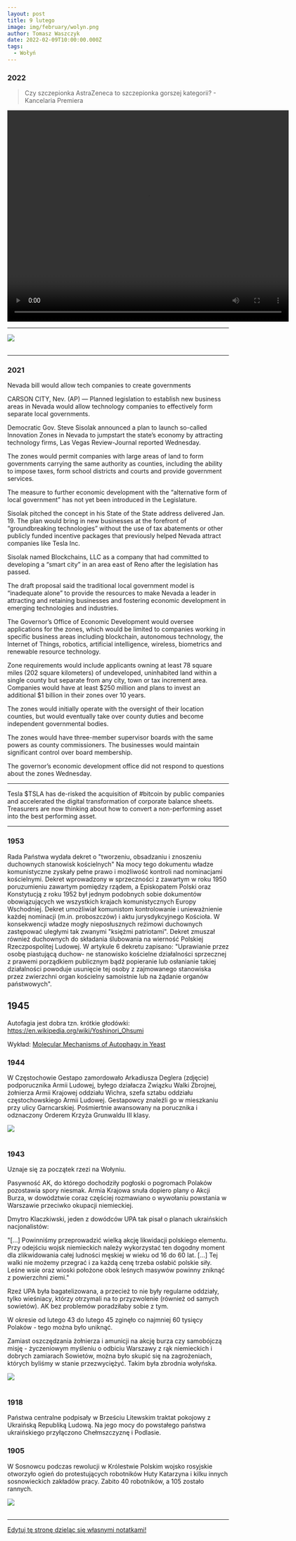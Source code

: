 ```yaml
---
layout: post
title: 9 lutego
image: img/february/wolyn.png
author: Tomasz Waszczyk
date: 2022-02-09T10:00:00.000Z
tags:
  - Wołyń
---
```


### 2022

> Czy szczepionka AstraZeneca to szczepionka gorszej kategorii? - Kancelaria Premiera

<video width="640" height="480" controls>
<source src="./movies/february/astra.mp4" type="video/mp4">
Your browser does not support the video tag.
</video>

---

<img src="./img/february/us_treasury.jpeg"><br><br>

---

### 2021

Nevada bill would allow tech companies to create governments

CARSON CITY, Nev. (AP) — Planned legislation to establish new business areas in Nevada would allow technology companies to effectively form separate local governments.

Democratic Gov. Steve Sisolak announced a plan to launch so-called Innovation Zones in Nevada to jumpstart the state’s economy by attracting technology firms, Las Vegas Review-Journal reported Wednesday.

The zones would permit companies with large areas of land to form governments carrying the same authority as counties, including the ability to impose taxes, form school districts and courts and provide government services.

The measure to further economic development with the “alternative form of local government” has not yet been introduced in the Legislature.

Sisolak pitched the concept in his State of the State address delivered Jan. 19. The plan would bring in new businesses at the forefront of “groundbreaking technologies” without the use of tax abatements or other publicly funded incentive packages that previously helped Nevada attract companies like Tesla Inc.

Sisolak named Blockchains, LLC as a company that had committed to developing a “smart city” in an area east of Reno after the legislation has passed.

The draft proposal said the traditional local government model is “inadequate alone” to provide the resources to make Nevada a leader in attracting and retaining businesses and fostering economic development in emerging technologies and industries.

The Governor’s Office of Economic Development would oversee applications for the zones, which would be limited to companies working in specific business areas including blockchain, autonomous technology, the Internet of Things, robotics, artificial intelligence, wireless, biometrics and renewable resource technology.

Zone requirements would include applicants owning at least 78 square miles (202 square kilometers) of undeveloped, uninhabited land within a single county but separate from any city, town or tax increment area. Companies would have at least $250 million and plans to invest an additional $1 billion in their zones over 10 years.

The zones would initially operate with the oversight of their location counties, but would eventually take over county duties and become independent governmental bodies.

The zones would have three-member supervisor boards with the same powers as county commissioners. The businesses would maintain significant control over board membership.

The governor’s economic development office did not respond to questions about the zones Wednesday.

---

Tesla $TSLA has de-risked the acquisition of #bitcoin by public companies and accelerated the digital transformation of corporate balance sheets. Treasurers are now thinking about how to convert a non-performing asset into the best performing asset.

---

### 1953

Rada Państwa wydała dekret o "tworzeniu, obsadzaniu i znoszeniu duchownych stanowisk kościelnych"
Na mocy tego dokumentu władze komunistyczne zyskały pełne prawo i możliwość kontroli nad nominacjami kościelnymi. Dekret wprowadzony w sprzeczności z zawartym w roku 1950 poruzumieniu zawartym pomiędzy rządem, a Episkopatem Polski oraz Konstytucją z roku 1952 był jednym podobnych sobie dokumentów obowiązujących we wszystkich krajach komunistycznych Europy Wschodniej.
Dekret umożliwiał komunistom kontrolowanie i unieważnienie każdej nominacji (m.in. proboszczów) i aktu jurysdykcyjnego Kościoła. W konsekwencji władze mogły nieposłusznych reżimowi duchownych zastępować uległymi tak zwanymi "księżmi patriotami".
Dekret zmuszał również duchownych do składania ślubowania na wierność Polskiej Rzeczpospolitej Ludowej.
W artykule 6 dekretu zapisano:
"Uprawianie przez osobę piastującą duchow-
ne stanowisko kościelne działalności sprzecznej z prawemi porządkiem publicznym bądź popieranie lub osłanianie takiej działalności powoduje usunięcie tej osoby z zajmowanego stanowiska przez zwierzchni organ kościelny samoistnie lub na żądanie organów państwowych".

## 1945

Autofagia jest dobra tzn. krótkie głodówki: <https://en.wikipedia.org/wiki/Yoshinori_Ohsumi>

Wykład: <a href="https://github.com/TomaszWaszczyk/historia.waszczyk.com/blob/master/src/content/documents/february/ohsumi-lecture.pdf" target="_blank">Molecular Mechanisms of Autophagy in Yeast</a>

### 1944

W Częstochowie Gestapo zamordowało Arkadiusza Deglera (zdjęcie) podporucznika Armii Ludowej, byłego działacza Związku Walki Zbrojnej, żołnierza Armii Krajowej oddziału Wichra, szefa sztabu oddziału częstochowskiego Armii Ludowej.
Gestapowcy znaleźli go w mieszkaniu przy ulicy Garncarskiej. Pośmiertnie awansowany na porucznika i odznaczony Orderem Krzyża Grunwaldu III klasy.

<img src="./img/february/deglera.jpg"/><br><br>

### 1943

Uznaje się za początek rzezi na Wołyniu.

Pasywność AK, do którego dochodziły pogłoski o pogromach Polaków pozostawia spory niesmak. Armia Krajowa snuła dopiero plany o Akcji Burza, w dowództwie coraz częściej rozmawiano o wywołaniu powstania w Warszawie przeciwko okupacji niemieckiej.

Dmytro Klaczkiwski, jeden z dowódców UPA tak pisał o planach ukraińskich nacjonalistów:

"[...] Powinniśmy przeprowadzić wielką akcję likwidacji polskiego elementu. Przy odejściu wojsk niemieckich należy wykorzystać ten dogodny moment dla zlikwidowania całej ludności męskiej w wieku od 16 do 60 lat. [...] Tej walki nie możemy przegrać i za każdą cenę trzeba osłabić polskie siły. Leśne wsie oraz wioski położone obok leśnych masywów powinny zniknąć z powierzchni ziemi."

Rzeź UPA była bagatelizowana, a przecież to nie były regularne oddziały, tylko wieśniacy, którzy otrzymali na to przyzwolenie (również od samych sowietów). AK bez problemów poradziłaby sobie z tym.

W okresie od lutego 43 do lutego 45 zginęło co najmniej 60 tysięcy Polaków - tego można było uniknąć.

Zamiast oszczędzania żołnierza i amunicji na akcję burza czy samobójczą misję - życzeniowym myśleniu o odbiciu Warszawy z rąk niemieckich i dobrych zamiarach Sowietów, można było skupić się na zagrożeniach, których byliśmy w stanie przezwyciężyć. Takim była zbrodnia wołyńska.

<img src="./img/february/wolyn.png"/><br><br>

### 1918

Państwa centralne podpisały w Brześciu Litewskim traktat pokojowy z Ukraińską Republiką Ludową. Na jego mocy do powstałego państwa ukraińskiego przyłączono Chełmszczyznę i Podlasie.

### 1905

W Sosnowcu podczas rewolucji w Królestwie Polskim wojsko rosyjskie otworzyło ogień do protestujących robotników Huty Katarzyna i kilku innych sosnowieckich zakładów pracy. Zabito 40 robotników, a 105 zostało rannych.

<img src="./img/february/sosnowiec.jpg"/><br><br>

---

<a href="https://github.com/TomaszWaszczyk/historia.waszczyk.com/edit/master/src/content/february-9.md" target="_blank">Edytuj tę stronę dzieląc się własnymi notatkami!</a>
